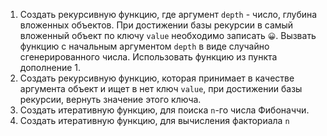 1. Создать рекурсивную функцию, где аргумент `depth` - число, глубина вложенных объектов. При достижении базы рекурсии в самый вложенный объект по ключу `value` необходимо записать `😀`. Вызвать функцию с начальным аргументом `depth` в виде случайно сгенерированного числа. Использовать функцию из пункта дополнение 1.
2. Создать рекурсивную функцию, которая принимает в качестве аргумента объект и ищет в нет ключ `value`, при достижении базы рекурсии, вернуть значение этого ключа.
3. Создать итеративную функцию, для поиска `n`-го числа Фибоначчи.
4. Создать итеративную функцию, для вычисления факториала `n`
